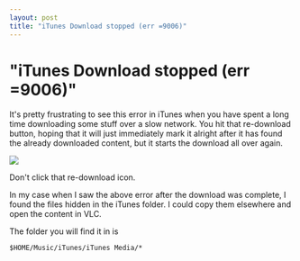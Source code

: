 ```yaml
---
layout: post
title: "iTunes Download stopped (err =9006)"
---
```

"iTunes Download stopped (err =9006)"
===
It's pretty frustrating to see this error in iTunes when you have spent a long time downloading some stuff over a slow network. You hit that re-download button, hoping that it will just immediately mark it alright after it has found the already downloaded content, but it starts the download all over again.  
  

[![](http://3.bp.blogspot.com/-oYpX_9in_Bc/T3cMJmz588I/AAAAAAAAEEM/QG_8kRIgxu8/s320/Screen+shot+2012-03-31+at+7.15.09+PM.png)][0]  
  
Don't click that re-download icon.  
  
In my case when I saw the above error after the download was complete, I found the files hidden in the iTunes folder. I could copy them elsewhere and open the content in VLC.  
  
The folder you will find it in is   

    $HOME/Music/iTunes/iTunes Media/*



[0]: http://3.bp.blogspot.com/-oYpX_9in_Bc/T3cMJmz588I/AAAAAAAAEEM/QG_8kRIgxu8/s1600/Screen+shot+2012-03-31+at+7.15.09+PM.png
